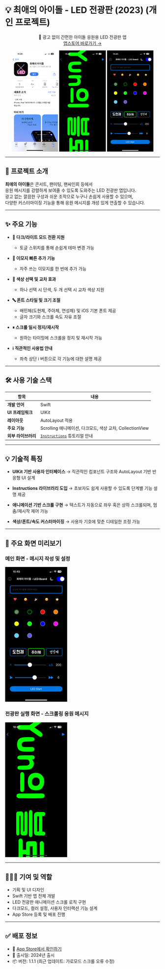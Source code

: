 # 💡 최애의 아이돌 - LED 전광판 (2023) (개인 프로젝트)

<div align="center">

📱 광고 없이 간편한 아이돌 응원용 LED 전광판 앱  
[앱스토어 바로가기 →](https://apps.apple.com/kr/app/%EC%B5%9C%EC%95%A0%EC%9D%98-%EC%95%84%EC%9D%B4%EB%8F%8C/id6470147565)

<img src="assets/img/led2.PNG" width="30%" />
<img src="assets/img/led3.PNG" width="30%" />
<img src="assets/img/led4.PNG" width="30%" />

</div>

---

## 📝 프로젝트 소개

**최애의 아이돌**은 콘서트, 팬미팅, 팬싸인회 등에서  
응원 메시지를 강렬하게 보여줄 수 있도록 도와주는 LED 전광판 앱입니다.  
광고 없는 깔끔한 구성과 쉬운 조작으로 누구나 손쉽게 사용할 수 있으며,  
다양한 커스터마이징 기능을 통해 응원 메시지를 개성 있게 연출할 수 있습니다.

---

## ✨ 주요 기능

- **🎉 다크/라이트 모드 전환 지원**

  - 토글 스위치를 통해 손쉽게 테마 변경 가능

- **📌 이모지 빠른 추가 기능**

  - 자주 쓰는 이모지를 한 번에 추가 가능

- **🎨 색상 선택 및 교차 효과**

  - 하나 선택 시 단색, 두 개 선택 시 교차 색상 지원

- **🔤 폰트 스타일 및 크기 조절**

  - 배민체(도현체, 주아체, 연성체) 및 iOS 기본 폰트 제공
  - 글자 크기와 스크롤 속도 자유 조절

- **⏸ 스크롤 일시 정지/재시작**

  - 원하는 타이밍에 스크롤을 정지 및 재시작 가능

- **ℹ️ 직관적인 사용법 안내**
  - 좌측 상단 i 버튼으로 각 기능에 대한 설명 제공

---

## 🛠️ 사용 기술 스택

| 항목                | 내용                                                                    |
| ------------------- | ----------------------------------------------------------------------- |
| **개발 언어**       | Swift                                                                   |
| **UI 프레임워크**   | UIKit                                                                   |
| **레이아웃**        | AutoLayout 적용                                                         |
| **주요 기능**       | Scrolling 애니메이션, 다크모드, 색상 교차, CollectionView               |
| **외부 라이브러리** | [`Instructions`](https://github.com/ephread/Instructions) 튜토리얼 안내 |

---

## 💡 기술적 특징

- **UIKit 기반 사용자 인터페이스**
  → 직관적인 컴포넌트 구조와 AutoLayout 기반 반응형 UI 설계

- **Instructions 라이브러리 도입**
  → 초보자도 쉽게 사용할 수 있도록 단계별 기능 설명 제공

- **애니메이션 기반 스크롤 구현**
  → 텍스트가 자동으로 좌우 혹은 상하 스크롤되며, 멈춤/재시작 제어 가능

- **색상/폰트/속도 커스터마이징**
  → 사용자 기호에 맞춘 디테일한 조정 가능

---

## 📱 주요 화면 미리보기

### 메인 화면 - 메시지 작성 및 설정

<img src="assets/img/led4.PNG" width="40%" />

### 전광판 실행 화면 - 스크롤링 응원 메시지

<img src="assets/img/led3.PNG" width="40%" />

---

## 🙋🏻‍♂️ 기여 및 역할

- 기획 및 UI 디자인
- Swift 기반 앱 전체 개발
- LED 전광판 애니메이션 스크롤 로직 구현
- 다크모드, 컬러 설정, 사용자 인터랙션 기능 설계
- App Store 등록 및 배포 진행

---

## ✅ 배포 정보

- 📱 [App Store에서 확인하기](https://apps.apple.com/kr/app/%EC%B5%9C%EC%95%A0%EC%9D%98-%EC%95%84%EC%9D%B4%EB%8F%8C/id6470147565)
- 📅 출시일: 2024년 출시
- 📦 버전: 1.1.1 (최근 업데이트: 가로모드 스크롤 오류 수정)
